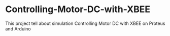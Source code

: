 # Controlling-Motor-DC-with-XBEE
This project tell about simulation Controlling Motor DC with XBEE on Proteus and Arduino

